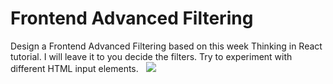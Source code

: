 # Frontend Advanced Filtering
Design a Frontend Advanced Filtering based on this week Thinking in React tutorial.
I will leave it to you decide the filters. Try to experiment with different HTML input elements.  
![](https://cdn.discordapp.com/attachments/1017862173881544775/1042914827775004682/image.png)